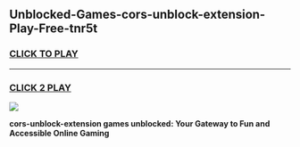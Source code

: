 
## Unblocked-Games-cors-unblock-extension-Play-Free-tnr5t
<h3>
<a href="https://premium76.site?title=cors-unblock-extension&ref=18A1">CLICK TO PLAY</a></h3>
<hr>

<h3>
<a href="https://premium76.site?title=cors-unblock-extension&ref=18A1">CLICK 2 PLAY</a>
  
</h3>

<a href="https://premium76.site?title=cors-unblock-extension&ref=18A1"><img src="https://clearcache.store/games.png"></a>


**cors-unblock-extension games unblocked: Your Gateway to Fun and Accessible Online Gaming**
